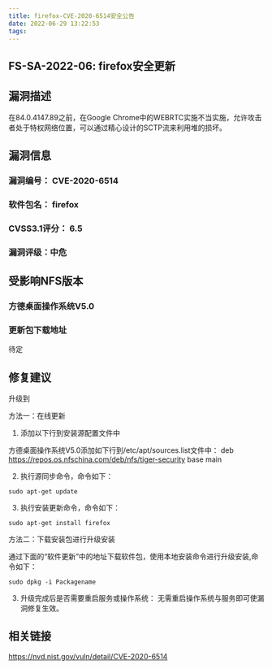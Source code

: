 ```yaml
---
title: firefox-CVE-2020-6514安全公告
date: 2022-06-29 13:22:53
tags:
---
```

## FS-SA-2022-06: firefox安全更新

## 漏洞描述

在84.0.4147.89之前，在Google Chrome中的WEBRTC实施不当实施，允许攻击者处于特权网络位置，可以通过精心设计的SCTP流来利用堆的损坏。

## 漏洞信息

###    漏洞编号： CVE-2020-6514

###    软件包名： firefox

###    CVSS3.1评分： 6.5

###    漏洞评级：中危

## 受影响NFS版本

###    方德桌面操作系统V5.0

### 更新包下载地址

待定

## 修复建议

升级到 

方法一：在线更新

1. 添加以下行到安装源配置文件中

方德桌面操作系统V5.0添加如下行到/etc/apt/sources.list文件中：
deb https://repos.os.nfschina.com/deb/nfs/tiger-security base main

2. 执行源同步命令，命令如下：

```
sudo apt-get update
```

3. 执行安装更新命令，命令如下：

```
sudo apt-get install firefox
```

方法二：下载安装包进行升级安装

通过下面的“软件更新”中的地址下载软件包，使用本地安装命令进行升级安装,命令如下：

```
sudo dpkg -i Packagename
```

3. 升级完成后是否需要重启服务或操作系统：
   无需重启操作系统与服务即可使漏洞修复生效。

## 相关链接

https://nvd.nist.gov/vuln/detail/CVE-2020-6514
